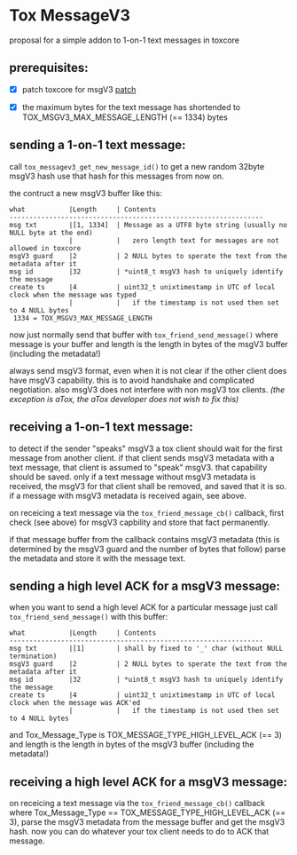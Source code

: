  Tox MessageV3
 =============

proposal for a simple addon to 1-on-1 text messages in toxcore

prerequisites:
--------------
- [x] patch toxcore for msgV3 [patch](https://github.com/zoff99/toxcore_custom_diffs/blob/master/0003_zoff_tc___message_v3_addon.diff)
- [x] the maximum bytes for the text message has shortended to TOX_MSGV3_MAX_MESSAGE_LENGTH (== 1334) bytes


sending a 1-on-1 text message:
------------------------------


call `tox_messagev3_get_new_message_id()` to get a new random 32byte msgV3 hash
use that hash for this messages from now on.

the contruct a new msgV3 buffer like this:

```
what           |Length     | Contents
----------------------------------------------------------------
msg txt        |[1, 1334]  | Message as a UTF8 byte string (usually no NULL byte at the end)
               |           |   zero length text for messages are not allowed in toxcore
msgV3 guard    |2          | 2 NULL bytes to sperate the text from the metadata after it
msg id         |32         | *uint8_t msgV3 hash to uniquely identify the message
create ts      |4          | uint32_t unixtimestamp in UTC of local clock when the message was typed
               |           |   if the timestamp is not used then set to 4 NULL bytes    
 1334 = TOX_MSGV3_MAX_MESSAGE_LENGTH
```

now just normally send that buffer with `tox_friend_send_message()` where message is your buffer
and length is the length in bytes of the msgV3 buffer (including the metadata!)

always send msgV3 format, even when it is not clear if the other client does have msgV3 capability.
this is to avoid handshake and complicated negotiation. also msgV3 does not interfere with non msgV3 tox clients.
*(the exception is aTox, the aTox developer does not wish to fix this)*


receiving a 1-on-1 text message:
--------------------------------

to detect if the sender "speaks" msgV3 a tox client should wait for the first message from another client.
if that client sends msgV3 metadata with a text message, that client is assumed to "speak" msgV3.
that capability should be saved. only if a text message without msgV3 metadata is received, the msgV3
for that client shall be removed, and saved that it is so.
if a message with msgV3 metadata is received again, see above.

on receicing a text message via the `tox_friend_message_cb()` callback, first check (see above) for msgV3 capbility and store that fact
permanently.

if that message buffer from the callback contains msgV3 metadata (this is determined by the msgV3 guard and the number of bytes that follow)
parse the metadata and store it with the message text.


sending a high level ACK for a msgV3 message:
---------------------------------------------

when you want to send a high level ACK for a particular message just call `tox_friend_send_message()` with this buffer:

```
what           |Length     | Contents
----------------------------------------------------------------
msg txt        |[1]        | shall by fixed to '_' char (without NULL termination)
msgV3 guard    |2          | 2 NULL bytes to sperate the text from the metadata after it
msg id         |32         | *uint8_t msgV3 hash to uniquely identify the message
create ts      |4          | uint32_t unixtimestamp in UTC of local clock when the message was ACK'ed
               |           |   if the timestamp is not used then set to 4 NULL bytes    
```

and
Tox_Message_Type is TOX_MESSAGE_TYPE_HIGH_LEVEL_ACK (== 3)
and
length is the length in bytes of the msgV3 buffer (including the metadata!)


receiving a high level ACK for a msgV3 message:
-----------------------------------------------

on receicing a text message via the `tox_friend_message_cb()` callback where Tox_Message_Type == TOX_MESSAGE_TYPE_HIGH_LEVEL_ACK (== 3),
parse the msgV3 metadata from the message buffer and get the msgV3 hash.
now you can do whatever your tox client needs to do to ACK that message.





